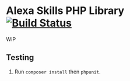 Alexa Skills PHP Library [![Build Status](https://img.shields.io/travis/SimantovYousoufov/alexa-skills-php/master.svg?style=flat)](https://travis-ci.org/SimantovYousoufov/alexa-skills-php)
============================================================================================================================================================================================

WIP

## Testing
1. Run `composer install` then `phpunit`.
